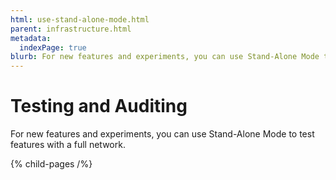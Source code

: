 ```yaml
---
html: use-stand-alone-mode.html
parent: infrastructure.html
metadata:
  indexPage: true
blurb: For new features and experiments, you can use Stand-Alone Mode to test features with a full network.
---
```

# Testing and Auditing

For new features and experiments, you can use Stand-Alone Mode to test features with a full network.

{% child-pages /%}

